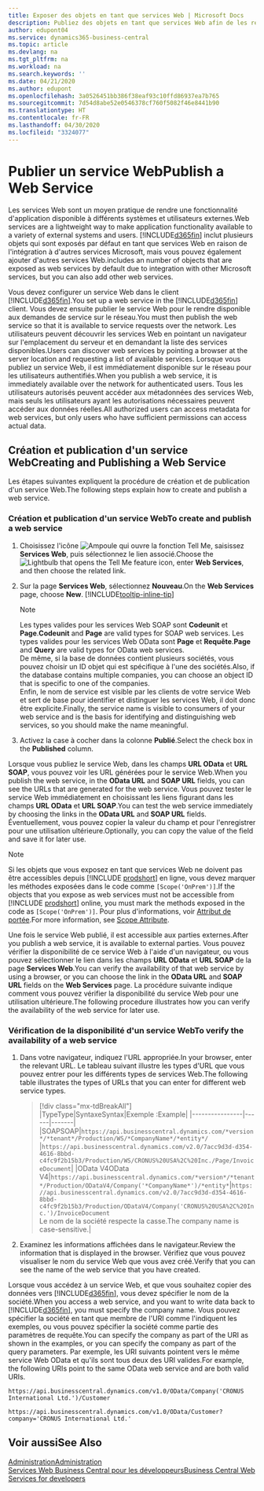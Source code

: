 ```yaml
---
title: Exposer des objets en tant que services Web | Microsoft Docs
description: Publiez des objets en tant que services Web afin de les rendre immédiatement disponibles pour votre solution Business Central.
author: edupont04
ms.service: dynamics365-business-central
ms.topic: article
ms.devlang: na
ms.tgt_pltfrm: na
ms.workload: na
ms.search.keywords: ''
ms.date: 04/21/2020
ms.author: edupont
ms.openlocfilehash: 3a0526451bb386f38eaf93c10ffd86937ea7b765
ms.sourcegitcommit: 7d54d8abe52e0546378cf760f5082f46e8441b90
ms.translationtype: HT
ms.contentlocale: fr-FR
ms.lasthandoff: 04/30/2020
ms.locfileid: "3324077"
---
```

# <a name="publish-a-web-service"></a><span data-ttu-id="733b2-103">Publier un service Web</span><span class="sxs-lookup"><span data-stu-id="733b2-103">Publish a Web Service</span></span>

<span data-ttu-id="733b2-104">Les services Web sont un moyen pratique de rendre une fonctionnalité d'application disponible à différents systèmes et utilisateurs externes.</span><span class="sxs-lookup"><span data-stu-id="733b2-104">Web services are a lightweight way to make application functionality available to a variety of external systems and users.</span></span> [!INCLUDE[d365fin](includes/d365fin_md.md)] <span data-ttu-id="733b2-105">inclut plusieurs objets qui sont exposés par défaut en tant que services Web en raison de l'intégration à d'autres services Microsoft, mais vous pouvez également ajouter d'autres services Web.</span><span class="sxs-lookup"><span data-stu-id="733b2-105">includes an number of objects that are exposed as web services by default due to integration with other Microsoft services, but you can also add other web services.</span></span>  

<span data-ttu-id="733b2-106">Vous devez configurer un service Web dans le client [!INCLUDE[d365fin](includes/d365fin_md.md)].</span><span class="sxs-lookup"><span data-stu-id="733b2-106">You set up a web service in the [!INCLUDE[d365fin](includes/d365fin_md.md)] client.</span></span> <span data-ttu-id="733b2-107">Vous devez ensuite publier le service Web pour le rendre disponible aux demandes de service sur le réseau.</span><span class="sxs-lookup"><span data-stu-id="733b2-107">You must then publish the web service so that it is available to service requests over the network.</span></span> <span data-ttu-id="733b2-108">Les utilisateurs peuvent découvrir les services Web en pointant un navigateur sur l'emplacement du serveur et en demandant la liste des services disponibles.</span><span class="sxs-lookup"><span data-stu-id="733b2-108">Users can discover web services by pointing a browser at the server location and requesting a list of available services.</span></span> <span data-ttu-id="733b2-109">Lorsque vous publiez un service Web, il est immédiatement disponible sur le réseau pour les utilisateurs authentifiés.</span><span class="sxs-lookup"><span data-stu-id="733b2-109">When you publish a web service, it is immediately available over the network for authenticated users.</span></span> <span data-ttu-id="733b2-110">Tous les utilisateurs autorisés peuvent accéder aux métadonnées des services Web, mais seuls les utilisateurs ayant les autorisations nécessaires peuvent accéder aux données réelles.</span><span class="sxs-lookup"><span data-stu-id="733b2-110">All authorized users can access metadata for web services, but only users who have sufficient permissions can access actual data.</span></span>

## <a name="creating-and-publishing-a-web-service"></a><span data-ttu-id="733b2-111">Création et publication d'un service Web</span><span class="sxs-lookup"><span data-stu-id="733b2-111">Creating and Publishing a Web Service</span></span>  
<span data-ttu-id="733b2-112">Les étapes suivantes expliquent la procédure de création et de publication d'un service Web.</span><span class="sxs-lookup"><span data-stu-id="733b2-112">The following steps explain how to create and publish a web service.</span></span>  

### <a name="to-create-and-publish-a-web-service"></a><span data-ttu-id="733b2-113">Création et publication d'un service Web</span><span class="sxs-lookup"><span data-stu-id="733b2-113">To create and publish a web service</span></span>  

1. <span data-ttu-id="733b2-114">Choisissez l'icône ![Ampoule qui ouvre la fonction Tell Me](media/ui-search/search_small.png "Dites-moi ce que vous voulez faire"), saisissez **Services Web**, puis sélectionnez le lien associé.</span><span class="sxs-lookup"><span data-stu-id="733b2-114">Choose the ![Lightbulb that opens the Tell Me feature](media/ui-search/search_small.png "Tell me what you want to do") icon, enter **Web Services**, and then choose the related link.</span></span>  
2. <span data-ttu-id="733b2-115">Sur la page **Services Web**, sélectionnez **Nouveau**.</span><span class="sxs-lookup"><span data-stu-id="733b2-115">On the **Web Services** page, choose **New**.</span></span> [!INCLUDE[tooltip-inline-tip](includes/tooltip-inline-tip_md.md)]  

    > [!NOTE]  
    > <span data-ttu-id="733b2-116">Les types valides pour les services Web SOAP sont **Codeunit** et **Page**.</span><span class="sxs-lookup"><span data-stu-id="733b2-116">**Codeunit** and **Page** are valid types for SOAP web services.</span></span> <span data-ttu-id="733b2-117">Les types valides pour les services Web OData sont **Page** et **Requête**.</span><span class="sxs-lookup"><span data-stu-id="733b2-117">**Page** and **Query** are valid types for OData web services.</span></span>  
    > <span data-ttu-id="733b2-118">De même, si la base de données contient plusieurs sociétés, vous pouvez choisir un ID objet qui est spécifique à l'une des sociétés.</span><span class="sxs-lookup"><span data-stu-id="733b2-118">Also, if the database contains multiple companies, you can choose an object ID that is specific to one of the companies.</span></span>  
    > <span data-ttu-id="733b2-119">Enfin, le nom de service est visible par les clients de votre service Web et sert de base pour identifier et distinguer les services Web, il doit donc être explicite.</span><span class="sxs-lookup"><span data-stu-id="733b2-119">Finally, the service name is visible to consumers of your web service and is the basis for identifying and distinguishing web services, so you should make the name meaningful.</span></span>

3. <span data-ttu-id="733b2-120">Activez la case à cocher dans la colonne **Publié**.</span><span class="sxs-lookup"><span data-stu-id="733b2-120">Select the check box in the **Published** column.</span></span>  

<span data-ttu-id="733b2-121">Lorsque vous publiez le service Web, dans les champs **URL OData** et **URL SOAP**, vous pouvez voir les URL générées pour le service Web.</span><span class="sxs-lookup"><span data-stu-id="733b2-121">When you publish the web service, in the **OData URL** and **SOAP URL** fields, you can see the URLs that are generated for the web service.</span></span> <span data-ttu-id="733b2-122">Vous pouvez tester le service Web immédiatement en choisissant les liens figurant dans les champs **URL OData** et **URL SOAP**.</span><span class="sxs-lookup"><span data-stu-id="733b2-122">You can test the web service immediately by choosing the links in the **OData URL** and **SOAP URL** fields.</span></span> <span data-ttu-id="733b2-123">Éventuellement, vous pouvez copier la valeur du champ et pour l'enregistrer pour une utilisation ultérieure.</span><span class="sxs-lookup"><span data-stu-id="733b2-123">Optionally, you can copy the value of the field and save it for later use.</span></span>  

> [!NOTE]
> <span data-ttu-id="733b2-124">Si les objets que vous exposez en tant que services Web ne doivent pas être accessibles depuis [!INCLUDE [prodshort](includes/prodshort.md)] en ligne, vous devez marquer les méthodes exposées dans le code comme `[Scope('OnPrem')]`.</span><span class="sxs-lookup"><span data-stu-id="733b2-124">If the objects that you expose as web services must not be accessible from [!INCLUDE [prodshort](includes/prodshort.md)] online, you must mark the methods exposed in the code as `[Scope('OnPrem')]`.</span></span> <span data-ttu-id="733b2-125">Pour plus d'informations, voir [Attribut de portée](/dynamics365/business-central/dev-itpro/developer/methods/devenv-scope-attribute).</span><span class="sxs-lookup"><span data-stu-id="733b2-125">For more information, see [Scope Attribute](/dynamics365/business-central/dev-itpro/developer/methods/devenv-scope-attribute).</span></span>

<span data-ttu-id="733b2-126">Une fois le service Web publié, il est accessible aux parties externes.</span><span class="sxs-lookup"><span data-stu-id="733b2-126">After you publish a web service, it is available to external parties.</span></span> <span data-ttu-id="733b2-127">Vous pouvez vérifier la disponibilité de ce service Web à l'aide d'un navigateur, ou vous pouvez sélectionner le lien dans les champs **URL OData** et **URL SOAP** de la page **Services Web**.</span><span class="sxs-lookup"><span data-stu-id="733b2-127">You can verify the availability of that web service by using a browser, or you can choose the link in the **OData URL** and **SOAP URL** fields on the **Web Services** page.</span></span> <span data-ttu-id="733b2-128">La procédure suivante indique comment vous pouvez vérifier la disponibilité du service Web pour une utilisation ultérieure.</span><span class="sxs-lookup"><span data-stu-id="733b2-128">The following procedure illustrates how you can verify the availability of the web service for later use.</span></span>  

### <a name="to-verify-the-availability-of-a-web-service"></a><span data-ttu-id="733b2-129">Vérification de la disponibilité d'un service Web</span><span class="sxs-lookup"><span data-stu-id="733b2-129">To verify the availability of a web service</span></span>  

1. <span data-ttu-id="733b2-130">Dans votre navigateur, indiquez l'URL appropriée.</span><span class="sxs-lookup"><span data-stu-id="733b2-130">In your browser, enter the relevant URL.</span></span> <span data-ttu-id="733b2-131">Le tableau suivant illustre les types d'URL que vous pouvez entrer pour les différents types de services Web.</span><span class="sxs-lookup"><span data-stu-id="733b2-131">The following table illustrates the types of URLs that you can enter for different web service types.</span></span>  

    > [!div class="mx-tdBreakAll"]
    > |<span data-ttu-id="733b2-132">Type</span><span class="sxs-lookup"><span data-stu-id="733b2-132">Type</span></span>|<span data-ttu-id="733b2-133">Syntaxe</span><span class="sxs-lookup"><span data-stu-id="733b2-133">Syntax</span></span>|<span data-ttu-id="733b2-134">Exemple :</span><span class="sxs-lookup"><span data-stu-id="733b2-134">Example</span></span>|
    > |----------------|------|-------|
    > |<span data-ttu-id="733b2-135">SOAP</span><span class="sxs-lookup"><span data-stu-id="733b2-135">SOAP</span></span>|`https://api.businesscentral.dynamics.com/*version*/*tenant*/Production/WS/*CompanyName*/*entity*/` |`https://api.businesscentral.dynamics.com/v2.0/7acc9d3d-d354-4616-8bbd-c4fc9f2b15b3/Production/WS/CRONUS%20USA%2C%20Inc./Page/InvoiceDocument`|
    > |<span data-ttu-id="733b2-136">OData V4</span><span class="sxs-lookup"><span data-stu-id="733b2-136">OData V4</span></span>|`https://api.businesscentral.dynamics.com/*version*/*tenant*/Production/ODataV4/Company('*CompanyName*')/*entity*`|`https://api.businesscentral.dynamics.com/v2.0/7acc9d3d-d354-4616-8bbd-c4fc9f2b15b3/Production/ODataV4/Company('CRONUS%20USA%2C%20Inc.')/InvoiceDocument`<br/>    <span data-ttu-id="733b2-137">Le nom de la société respecte la casse.</span><span class="sxs-lookup"><span data-stu-id="733b2-137">The company name is case-sensitive.</span></span>|

2. <span data-ttu-id="733b2-138">Examinez les informations affichées dans le navigateur.</span><span class="sxs-lookup"><span data-stu-id="733b2-138">Review the information that is displayed in the browser.</span></span> <span data-ttu-id="733b2-139">Vérifiez que vous pouvez visualiser le nom du service Web que vous avez créé.</span><span class="sxs-lookup"><span data-stu-id="733b2-139">Verify that you can see the name of the web service that you have created.</span></span>  

<span data-ttu-id="733b2-140">Lorsque vous accédez à un service Web, et que vous souhaitez copier des données vers [!INCLUDE[d365fin](includes/d365fin_md.md)], vous devez spécifier le nom de la société.</span><span class="sxs-lookup"><span data-stu-id="733b2-140">When you access a web service, and you want to write data back to [!INCLUDE[d365fin](includes/d365fin_md.md)], you must specify the company name.</span></span> <span data-ttu-id="733b2-141">Vous pouvez spécifier la société en tant que membre de l'URI comme l'indiquent les exemples, ou vous pouvez spécifier la société comme partie des paramètres de requête.</span><span class="sxs-lookup"><span data-stu-id="733b2-141">You can specify the company as part of the URI as shown in the examples, or you can specify the company as part of the query parameters.</span></span> <span data-ttu-id="733b2-142">Par exemple, les URI suivants pointent vers le même service Web OData et qu'ils sont tous deux des URI valides.</span><span class="sxs-lookup"><span data-stu-id="733b2-142">For example, the following URIs point to the same OData web service and are both valid URIs.</span></span>  

```
https://api.businesscentral.dynamics.com/v1.0/OData/Company('CRONUS International Ltd.')/Customer  
```

```
https://api.businesscentral.dynamics.com/v1.0/OData/Customer?company='CRONUS International Ltd.'  
```

## <a name="see-also"></a><span data-ttu-id="733b2-143">Voir aussi</span><span class="sxs-lookup"><span data-stu-id="733b2-143">See Also</span></span>

[<span data-ttu-id="733b2-144">Administration</span><span class="sxs-lookup"><span data-stu-id="733b2-144">Administration</span></span>](admin-setup-and-administration.md)  
[<span data-ttu-id="733b2-145">Services Web Business Central pour les développeurs</span><span class="sxs-lookup"><span data-stu-id="733b2-145">Business Central Web Services for developers</span></span>](/dynamics365/business-central/dev-itpro/webservices/web-services)  

